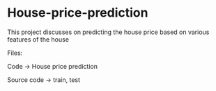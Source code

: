 # House-price-prediction
This project discusses on predicting the house price based on various features of the house

Files:

Code -> House price prediction

Source code -> train, test
